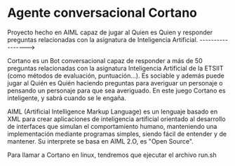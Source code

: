 # Agente conversacional Cortano
Proyecto hecho en AIML capaz de jugar al Quien es Quien y responder preguntas relacionadas con la asignatura de Inteligencia Artificial.
----------------->

Cortano es un Bot conversacional capaz de responder a más de 50 preguntas relacionadas con la asignatura Inteligencia Artificial de la ETSIIT (como métodos de evaluación, puntuación...). Es sociable y además puede jugar al Quién es Quién haciendo preguntas para averiguar un personaje o pensando un personaje para que sea averiguado. En este juego Cortano es inteligente, y sabrá cuando se le engaña.

AIML (Artificial Intelligence Markup Language) es un lenguaje basado en XML para crear aplicaciones de inteligencia artificial orientado al desarrollo de interfaces que simulan el comportamiento humano, manteniendo una implementación mediante programas simples, siendo fácil de entender y de mantener.
Su interprete se basa en AIML 2.O, es "Open Source".

Para llamar a Cortano en linux, tendremos que ejecutar el archivo run.sh 
